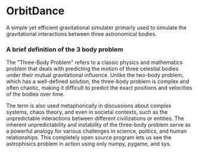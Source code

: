# OrbitDance
A simple yet efficient gravitational simulater primarly used to simulate the gravitational interactions between three astronomical bodies.

### A brief definition of the 3 body problem
The "Three-Body Problem" refers to a classic physics and mathematics problem that deals with predicting the motion of three celestial bodies under their mutual gravitational influence. Unlike the two-body problem, which has a well-defined solution, the three-body problem is complex and often chaotic, making it difficult to predict the exact positions and velocities of the bodies over time.

The term is also used metaphorically in discussions about complex systems, chaos theory, and even in societal contexts, such as the unpredictable interactions between different civilizations or entities. The inherent unpredictability and instability of the three-body problem serve as a powerful analogy for various challenges in science, politics, and human relationships. This completely open source program lets us see the astrophisics problem in action using only numpy, pygame, and sys.
